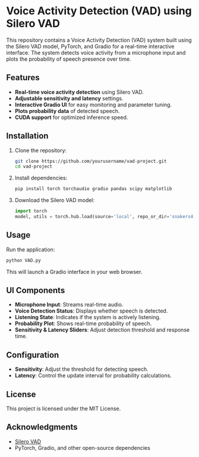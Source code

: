 # Voice Activity Detection (VAD) using Silero VAD

This repository contains a Voice Activity Detection (VAD) system built using the Silero VAD model, PyTorch, and Gradio for a real-time interactive interface. The system detects voice activity from a microphone input and plots the probability of speech presence over time.

## Features
- **Real-time voice activity detection** using Silero VAD.
- **Adjustable sensitivity and latency** settings.
- **Interactive Gradio UI** for easy monitoring and parameter tuning.
- **Plots probability data** of detected speech.
- **CUDA support** for optimized inference speed.

## Installation

1. Clone the repository:
   ```bash
   git clone https://github.com/yourusername/vad-project.git
   cd vad-project
   ```
2. Install dependencies:
   ```bash
   pip install torch torchaudio gradio pandas scipy matplotlib
   ```
3. Download the Silero VAD model:
   ```python
   import torch
   model, utils = torch.hub.load(source='local', repo_or_dir='snakers4/silero-vad', model='silero_vad')
   ```

## Usage

Run the application:
```bash
python VAD.py
```
This will launch a Gradio interface in your web browser.

## UI Components
- **Microphone Input**: Streams real-time audio.
- **Voice Detection Status**: Displays whether speech is detected.
- **Listening State**: Indicates if the system is actively listening.
- **Probability Plot**: Shows real-time probability of speech.
- **Sensitivity & Latency Sliders**: Adjust detection threshold and response time.

## Configuration
- **Sensitivity**: Adjust the threshold for detecting speech.
- **Latency**: Control the update interval for probability calculations.

## License
This project is licensed under the MIT License.

## Acknowledgments
- [Silero VAD](https://github.com/snakers4/silero-vad)
- PyTorch, Gradio, and other open-source dependencies

